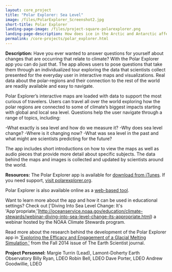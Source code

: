 ```yaml
---
layout: core_project 
title: "Polar Explorer: Sea Level"
image: /files/PolarExplorer_Screenshot2.jpg
short-title: Polar Explorer 
landing-page-image: /files/project-square-polarexplorer.png
landing-page-description: How does ice in the Arctic and Antarctic affect global sea levels? Explore these connections in a data driven, map-based iPad app.
permalink: /core-projects/polar_explorer.html
---
```


**Description:**
Have you ever wanted to answer questions for yourself about changes that are occurring that relate to climate? With the Polar Explorer app you can do just that.  The app allows users to pose questions that take them through an individualized tour exploring the data that scientists collect presented for the everyday user in interactive maps and visualizations. Real data about the polar-regions and their connection to the rest of the world are readily available and easy to navigate.

Polar Explorer’s interactive maps are loaded with data to support the most curious of travelers. Users can travel all over the world exploring how the polar regions are connected to some of climate’s biggest impacts starting with global and local sea level. Questions help the user navigate through a range of topics, including:

-What exactly is sea level and how do we measure it?
-Why does sea level change?
-Where is it changing now?
-What was sea level in the past and what might are scientists predicting for the future?

The app includes short introductions on how to view the maps as well as audio pieces that provide more detail about specific subjects.  The data behind the maps and images is collected and updated by scientists around the world. 

**Resources:**
The Polar Explorer app is available for [download from iTunes](https://itunes.apple.com/us/app/polar-explorer-sea-level/id1056414420?ls=1&mt=8).  If you need support, [visit polarexplorer.org](http://www.polar-observer.org/PolarExplorerHome.html).

Polar Explorer is also available online as a [web-based tool](http://www.polar-observer.org/data/web_pages/PolarExplorerOnline.html).

Want to learn more about the app and how it can be used in educational settings? Check out ['Diving Into Sea Level Change: It's 'App'propriate,']http://oceanservice.noaa.gov/education/climate-stewards/webinar-diving-into-sea-level-change-its-appropriate.html) a webinar hosted by the NOAA Climate Stewards program. 

Read more about the research behind the development of the Polar Explorer app in ['Exploring the Efficacy and Engagement of a Glacial Melting Simulation,'](https://www.nestanet.org/cms/sites/default/files/journal/LDEO_Fall2014sep.pdf) from the Fall 2014 issue of The Earth Scientist journal.

**Project Personnel:**
Margie Turrin (Lead), Lamont-Doherty Earth Observatory
Billy Ryan, LDEO
Robin Bell, LDEO
Dave Porter, LDEO
Andrew Goodwillie, LDEO
